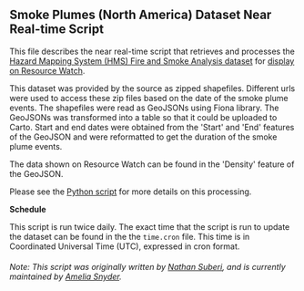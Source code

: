 ## Smoke Plumes (North America) Dataset Near Real-time Script
This file describes the near real-time script that retrieves and processes the [Hazard Mapping System (HMS) Fire and Smoke Analysis dataset](https://www.ospo.noaa.gov/Products/land/hms.html) for [display on Resource Watch](https://resourcewatch.org/data/explore/US-Smoke-Plumes_1).

This dataset was provided by the source as zipped shapefiles. Different urls were used to access these zip files based on the date of the smoke plume events. The shapefiles were read as GeoJSONs using Fiona library. The GeoJSONs was transformed into a table so that it could be uploaded to Carto. Start and end dates were obtained from the 'Start' and 'End' features of the GeoJSON and were reformatted to get the duration of the smoke plume events.

The data shown on Resource Watch can be found in the 'Density' feature of the GeoJSON.

Please see the [Python script](https://github.com/resource-watch/nrt-scripts/blob/master/cli_037_smoke_plumes_US/contents/src/__init__.py) for more details on this processing.

**Schedule**

This script is run twice daily. The exact time that the script is run to update the dataset can be found in the the `time.cron` file. This time is in Coordinated Universal Time (UTC), expressed in cron format.

###### Note: This script was originally written by [Nathan Suberi](mailto:nathan.suberi@wri.org), and is currently maintained by [Amelia Snyder](https://www.wri.org/profile/amelia-snyder).
